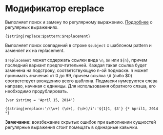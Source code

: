 Модификатор ereplace
=================

Выполняет поиск и замену по регулярному выражению.
[Подробнее](http://www.php.net/manual/ru/reference.pcre.pattern.syntax.php) о регулярных выражениях.

```
{$string|replace:$pattern:$replacement}
```

Выполняет поиск совпадений в строке `$subject` с шаблоном pattern и заменяет их на replacement.

`$replacement` может содержать ссылки вида `\n`, `$n` или `${n}`, причем последний вариант предпочтительней.
Каждая такая ссылка будет заменена на подстроку, соответствующую n-ой подмаске. n может принимать значения от 0 до 99,
причем ссылка `\0` (либо $0) соответствует вхождению всего шаблона.
Подмаски нумеруются слева направо, начиная с единицы. Для использования обратного слэша, его необходимо продублировать.


```smarty
{var $string = 'April 15, 2014'}

{$string|ereplace:'/(\w+) (\d+), (\d+)/i':'${1}1, $3'} {* April1, 2014 *}
```

**Замечание:** воизбежание скрытых ошибок при выполнении сущностей регулярные выражения стоит помещать в одинарные кавычки.